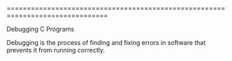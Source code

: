 
===============================================================================

Debugging C Programs

Debugging is the process of finding and fixing errors in software that prevents it from running correctly.


